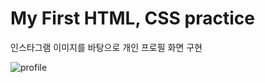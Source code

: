 # My First HTML, CSS practice
인스타그램 이미지를 바탕으로 개인 프로필 화면 구현

![profile](https://user-images.githubusercontent.com/98948416/235354201-55ed351d-14e9-4d2e-b43f-cee16d636038.png)

